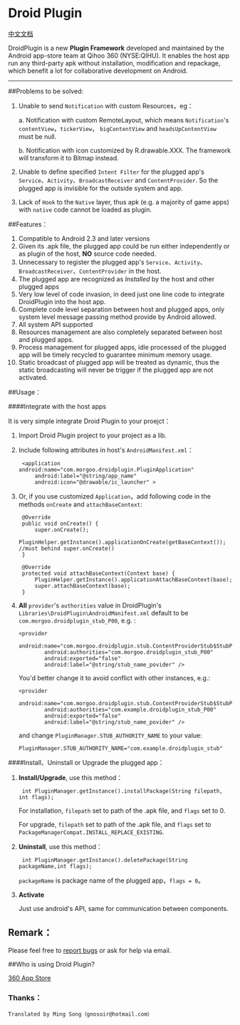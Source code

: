 Droid Plugin
======

[中文文档](readme_cn.md "中文文档")

DroidPlugin is a new **Plugin Framework** developed and maintained by the Android app-store team at Qihoo 360 (NYSE:QIHU).
It enables the host app run any third-party apk without installation, modification and repackage, which benefit a lot for collaborative development on Android.

-------



##Problems to be solved:
    
 1. Unable to send `Notification` with custom Resources，eg：
 
     a.  Notification with custom RemoteLayout, which means `Notification`'s `contentView`，`tickerView`，
     `bigContentView` and `headsUpContentView` must be null.

     b.  Notification with icon customized by R.drawable.XXX. The framework will transform it to Bitmap instead.

 2. Unable to define specified `Intent Filter` for the plugged app's `Service`、`Activity`、`BroadcastReceiver`
 and `ContentProvider`. So the plugged app is invisible for the outside system and app.

 3. Lack of `Hook` to the `Native` layer, thus apk (e.g. a majority of game apps) with `native` code cannot be loaded as plugin.
    
##Features：
  1. Compatible to Android 2.3 and later versions
  2. Given its .apk file, the plugged app could be run either independently or as plugin of the host, **NO** source code needed.
  3. Unnecessary to register the plugged app's `Service`、`Activity`、`BroadcastReceiver`、`ContentProvider` in the host.
  4. The plugged app are recognized as *Installed* by the host and other plugged apps
  5. Very low level of code invasion, in deed just one line code to integrate DroidPlugin into the host app.
  6. Complete code level separation between host and plugged apps, only system level message passing method provide by Android allowed.
  7. All system API supported
  8. Resources management are also completely separated between host and plugged apps.
  9. Process management for plugged apps, idle processed of the plugged app will be timely recycled to guarantee minimum memory usage.
  10. Static broadcast of plugged app will be treated as dynamic, thus the static broadcasting will never be trigger if
  the plugged app are not activated.
    
##Usage：

####Integrate with the host apps

It is very simple integrate Droid Plugin to your proejct：

1. Import Droid Plugin project to your project as a lib.

2. Include following attributes in host's `AndroidManifest.xml`：
	
		<application android:name="com.morgoo.droidplugin.PluginApplication" 
			android:label="@string/app_name"
			android:icon="@drawable/ic_launcher" >

           
3. Or, if you use customized `Application`，add following code in the methods `onCreate` and `attachBaseContext`:
    
		@Override
		public void onCreate() {
			super.onCreate();
			PluginHelper.getInstance().applicationOnCreate(getBaseContext()); //must behind super.onCreate()
		}
        
		@Override
		protected void attachBaseContext(Context base) {
			PluginHelper.getInstance().applicationAttachBaseContext(base);
            super.attachBaseContext(base);
		}

4.  **All**  `provider`'s `authorities` value in DroidPlugin's `Libraries\DroidPlugin\AndroidManifest.xml`
 default to be `com.morgoo.droidplugin_stub_P00`, e.g. :

		<provider
				android:name="com.morgoo.droidplugin.stub.ContentProviderStub$StubP00"
				android:authorities="com.morgoo.droidplugin_stub_P00"
				android:exported="false"
				android:label="@string/stub_name_povider" />

	You'd better change it to avoid conflict with other instances, e.g.:
		
		<provider
				android:name="com.morgoo.droidplugin.stub.ContentProviderStub$StubP00"
				android:authorities="com.example.droidplugin_stub_P00"
				android:exported="false"
				android:label="@string/stub_name_povider" />
    and change ```PluginManager.STUB_AUTHORITY_NAME``` to your value:

		PluginManager.STUB_AUTHORITY_NAME="com.example.droidplugin_stub"


####Install、Uninstall or Upgrade the plugged app：

1. **Install/Upgrade**, use this method：
 
		int PluginManager.getInstance().installPackage(String filepath, int flags);
   
	For installation, `filepath` set to path of the .apk file, and `flags` set to 0.

	For upgrade, `filepath` set to path of the .apk file, and  `flags` set to `PackageManagerCompat.INSTALL_REPLACE_EXISTING`.
        
    
2. **Uninstall**, use this method：

		int PluginManager.getInstance().deletePackage(String packageName,int flags);

	`packageName` is package name of the plugged app，`flags = 0`。

3. **Activate**

    Just use android's API, same for communication between components.

## Remark：

Please feel free to [report bugs](https://github.com/Qihoo360/DroidPlugin/issues) or ask for help via email.

##Who is using Droid Plugin?
	
 [360 App Store](http://sj.360.cn "360 App Store")

    
### Thanks：
    
    Translated by Ming Song（gnosoir@hotmail.com）    
